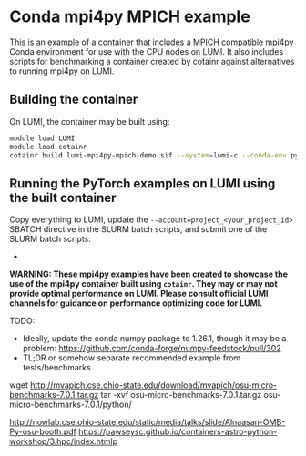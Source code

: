 # Conda mpi4py MPICH example

This is an example of a container that includes a MPICH compatible mpi4py Conda environment for use with the CPU nodes on LUMI. It also includes scripts for benchmarking a container created by cotainr against alternatives to running mpi4py on LUMI.

## Building the container

On LUMI, the container may be built using:

```bash
module load LUMI
module load cotainr
cotainr build lumi-mpi4py-mpich-demo.sif --system=lumi-c --conda-env py310_mpi4py_mpich.yml
```

## Running the PyTorch examples on LUMI using the built container

Copy everything to LUMI, update the `--account=project_<your_project_id>` SBATCH directive in the SLURM batch scripts, and submit one of the SLURM batch scripts:

- 

**WARNING: These mpi4py examples have been created to showcase the use of the mpi4py container built using `cotainr`. They may or may not provide optimal performance on LUMI. Please consult official LUMI channels for guidance on performance optimizing code for LUMI.**



TODO:
- Ideally, update the conda numpy package to 1.26.1, though it may be a problem: https://github.com/conda-forge/numpy-feedstock/pull/302
- TL;DR or somehow separate recommended example from tests/benchmarks


wget http://mvapich.cse.ohio-state.edu/download/mvapich/osu-micro-benchmarks-7.0.1.tar.gz
tar -xvf osu-micro-benchmarks-7.0.1.tar.gz osu-micro-benchmarks-7.0.1/python/


http://nowlab.cse.ohio-state.edu/static/media/talks/slide/Alnaasan-OMB-Py-osu-booth.pdf
https://pawseysc.github.io/containers-astro-python-workshop/3.hpc/index.htmlp